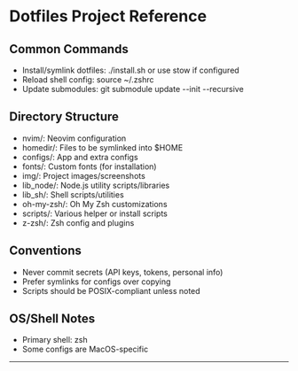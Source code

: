 # Dotfiles Project Reference

## Common Commands

- Install/symlink dotfiles: ./install.sh or use stow if configured
- Reload shell config: source ~/.zshrc
- Update submodules: git submodule update --init --recursive

## Directory Structure

- nvim/: Neovim configuration
- homedir/: Files to be symlinked into $HOME
- configs/: App and extra configs
- fonts/: Custom fonts (for installation)
- img/: Project images/screenshots
- lib_node/: Node.js utility scripts/libraries
- lib_sh/: Shell scripts/utilities
- oh-my-zsh/: Oh My Zsh customizations
- scripts/: Various helper or install scripts
- z-zsh/: Zsh config and plugins

## Conventions

- Never commit secrets (API keys, tokens, personal info)
- Prefer symlinks for configs over copying
- Scripts should be POSIX-compliant unless noted

## OS/Shell Notes

- Primary shell: zsh
- Some configs are MacOS-specific

---
